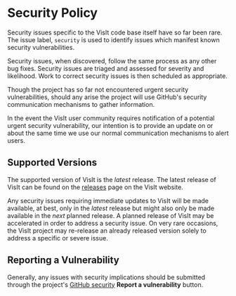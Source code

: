 # Security Policy

Security issues specific to the VisIt code base itself have so far been rare.
The issue label, `security` is used to identify issues which manifest known security vulnerabilities.

Security issues, when discovered, follow the same process as any other bug fixes.
Security issues are triaged and assessed for severity and likelihood.
Work to correct security issues is then scheduled as appropriate.

Though the project has so far not encountered urgent security vulnerabilities, should any arise the project will use GitHub's security communication mechanisms to gather information.

In the event the VisIt user community requires notification of a potential urgent security vulnerability, our intention is to provide an update on or about the same time we use our normal communication mechanisms to alert users.

## Supported Versions

The supported version of VisIt is the *latest* release.
The latest release of VisIt can be found on the [releases](https://visit-dav.github.io/visit-website/releases-as-tables/) page on the VisIt website.

Any security issues requiring immediate updates to VisIt will be made available, at best, only in the *latest* release but might also only be made available in the *next* planned release.
A planned release of VisIt may be accelerated in order to address a security issue.
On very rare occasions, the VisIt project may re-release an already released version solely to address a specific or severe issue.

## Reporting a Vulnerability

Generally, any issues with security implications should be submitted through the project's [GitHub security](https://github.com/visit-dav/visit/security) **Report a vulnerability** button.
